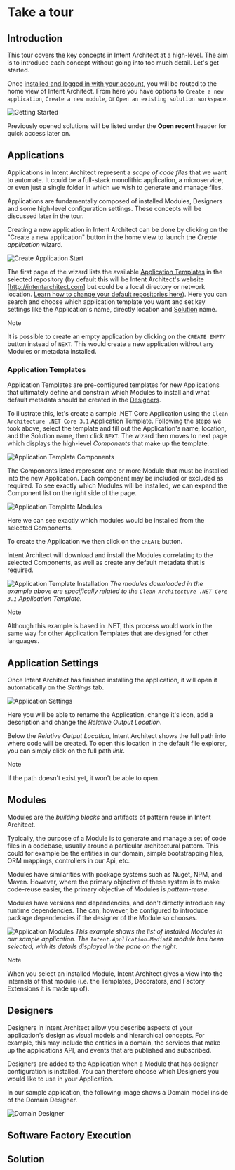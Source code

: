 # Take a tour

## Introduction
This tour covers the key concepts in Intent Architect at a high-level. The aim is to introduce each concept without going into too much detail. Let's get started.

Once [installed and logged in with your account](get-the-application.md), you will be routed to the home view of Intent Architect. From here you have options to `Create a new application`, `Create a new module`, or `Open an existing solution workspace`.

![Getting Started](images/home-getting-started.png)

Previously opened solutions will be listed under the **Open recent** header for quick access later on.

## Applications
Applications in Intent Architect represent a _scope of code files_ that we want to automate. It could be a full-stack monolithic application, a microservice, or even just a single folder in which we wish to generate and manage files.

Applications are fundamentally composed of installed Modules, Designers and some high-level configuration settings. These concepts will be discussed later in the tour.

Creating a new application in Intent Architect can be done by clicking on the "Create a new application" button in the home view to launch the _Create application_ wizard.

![Create Application Start](images/create-application-start.png)

The first page of the wizard lists the available [Application Templates](#Application-Templates) in the selected repository (by default this will be Intent Architect's website [http://intentarchitect.com] but could be a local directory or network location. [Learn how to change your default repositories here](../how-to/change-user-settings.md)).
Here you can search and choose which application template you want and set key settings like the Application's name, directly location and [Solution](#Solution) name.

>[!NOTE]
>It is possible to create an empty application by clicking on the `CREATE EMPTY` button instead of `NEXT`. This would create a new application without any Modules or metadata installed.

### Application Templates

Application Templates are pre-configured templates for new Applications that ultimately define and constrain which Modules to install and what default metadata should be created in the [Designers](#Designers).

To illustrate this, let's create a sample .NET Core Application using the `Clean Architecture .NET Core 3.1` Application Template. Following the steps we took above, select the template and fill out the Application's name, location, and the Solution name, then click `NEXT`. The wizard then moves to next page which displays the high-level _Components_ that make up the template.

![Application Template Components](images/application-template-components.png)

The Components listed represent one or more Module that must be installed into the new Application. Each component may be included or excluded as required. To see exactly which Modules will be installed, we can expand the Component list on the right side of the page.

![Application Template Modules](images/application-template-modules.png)

Here we can see exactly which modules would be installed from the selected Components.

To create the Application we then click on the `CREATE` button.

Intent Architect will download and install the Modules correlating to the selected Components, as well as create any default metadata that is required.

![Application Template Installation](images/application-template-installation.png)
_The modules downloaded in the example above are specifically related to the `Clean Architecture .NET Core 3.1` Application Template._

>[!NOTE]
>Although this example is based in .NET, this process would work in the same way for other Application Templates that are designed for other languages.

## Application Settings
Once Intent Architect has finished installing the application, it will open it automatically on the _Settings_ tab.

![Application Settings](images/application-settings.png)

Here you will be able to rename the Application, change it's icon, add a description and change the _Relative Output Location_.

Below the _Relative Output Location_, Intent Architect shows the full path into where code will be created. To open this location in the default file explorer, you can simply click on the full path _link_.

>[!NOTE]
>If the path doesn't exist yet, it won't be able to open.

## Modules
Modules are the _building blocks_ and artifacts of pattern reuse in Intent Architect.

Typically, the purpose of a Module is to generate and manage a set of code files in a codebase, usually around a particular architectural pattern. This could for example be the entities in our domain, simple bootstrapping files, ORM mappings, controllers in our Api, etc.

Modules have similarities with package systems such as Nuget, NPM, and Maven. However, where the primary objective of these system is to make code-reuse easier, the primary objective of Modules is _pattern-reuse_. 

Modules have versions and dependencies, and don't directly introduce any runtime dependencies. The can, however, be configured to introduce package dependencies if the designer of the Module so chooses.

![Application Modules](images/application-modules-installed.png)
_This example shows the list of Installed Modules in our sample application. The `Intent.Application.MediatR` module has been selected, with its details displayed in the pane on the right._

>[!NOTE]
>When you select an installed Module, Intent Architect gives a view into the internals of that module (i.e. the Templates, Decorators, and Factory Extensions it is made up of).

## Designers
Designers in Intent Architect allow you describe aspects of your application's design as visual models and hierarchical concepts. For example, this may include the entities in a domain, the services that make up the applications API, and events that are published and subscribed. 

Designers are added to the Application when a Module that has designer configuration is installed. You can therefore choose which Designers you would like to use in your Application.

In our sample application, the following image shows a Domain model inside of the Domain Designer.

![Domain Designer](images/designers-domain.png)



## Software Factory Execution

## Solution